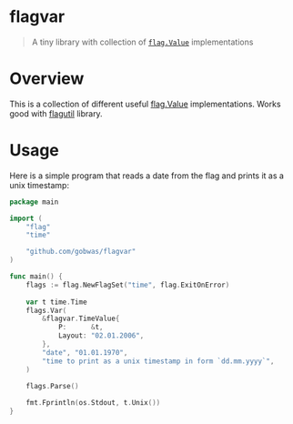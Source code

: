 # flagvar

> A tiny library with collection of [`flag.Value`][flagValue] implementations

# Overview

This is a collection of different useful [flag.Value][flagValue]
implementations. Works good with [flagutil][flagutil] library.

# Usage

Here is a simple program that reads a date from the flag and prints it as a
unix timestamp:

```go
package main

import (
	"flag"
	"time"

	"github.com/gobwas/flagvar"
)

func main() {
	flags := flag.NewFlagSet("time", flag.ExitOnError)	
	
	var t time.Time
	flags.Var(
		&flagvar.TimeValue{
			P:      &t,
			Layout: "02.01.2006",
		},
		"date", "01.01.1970",
		"time to print as a unix timestamp in form `dd.mm.yyyy`",
	)
	
	flags.Parse()

	fmt.Fprintln(os.Stdout, t.Unix())	
}
```

[flagValue]: https://golang.org/pkg/flag#FlagSet
[flagutil]: https://github.com/gobwas/flagutil
